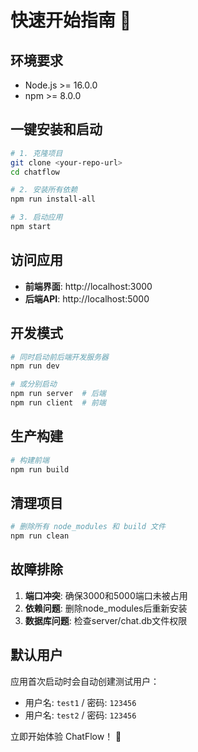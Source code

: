 # 快速开始指南 🚀

## 环境要求

- Node.js >= 16.0.0
- npm >= 8.0.0

## 一键安装和启动

```bash
# 1. 克隆项目
git clone <your-repo-url>
cd chatflow

# 2. 安装所有依赖
npm run install-all

# 3. 启动应用
npm start
```

## 访问应用

- **前端界面**: http://localhost:3000
- **后端API**: http://localhost:5000

## 开发模式

```bash
# 同时启动前后端开发服务器
npm run dev

# 或分别启动
npm run server  # 后端
npm run client  # 前端
```

## 生产构建

```bash
# 构建前端
npm run build
```

## 清理项目

```bash
# 删除所有 node_modules 和 build 文件
npm run clean
```

## 故障排除

1. **端口冲突**: 确保3000和5000端口未被占用
2. **依赖问题**: 删除node_modules后重新安装
3. **数据库问题**: 检查server/chat.db文件权限

## 默认用户

应用首次启动时会自动创建测试用户：
- 用户名: `test1` / 密码: `123456`
- 用户名: `test2` / 密码: `123456`

立即开始体验 ChatFlow！ 💬 